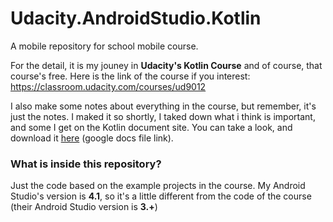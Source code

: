 # Udacity.AndroidStudio.Kotlin
A mobile repository for school mobile course.

For the detail, it is my jouney in **Udacity's Kotlin Course** and of course, that course's free.
Here is the link of the course if you interest: https://classroom.udacity.com/courses/ud9012

I also make some notes about everything in the course, but remember, it's just the notes.
I maked it so shortly, I taked down what i think is important, and some I get on the Kotlin document site.
You can take a look, and download it [here](https://docs.google.com/document/d/19wrbesPPkXLwqrV5gK7uPXbq8HO6lGvJIVJ5IkzfODM/edit?usp=sharing) (google docs file link).



### What is inside this repository?
Just the code based on the example projects in the course.
My Android Studio's version is **4.1**, so it's a little different from the code of the course (their Android Studio version is **3.+**) 
